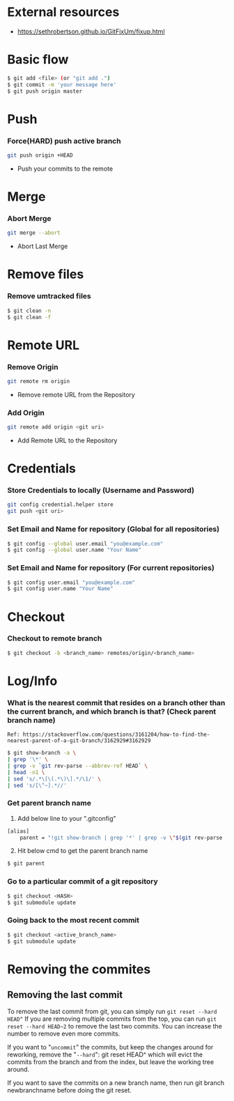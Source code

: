 # External resources
-   https://sethrobertson.github.io/GitFixUm/fixup.html

# Basic flow
```sh
$ git add <file> (or "git add .")
$ git commit -m 'your message here'
$ git push origin master
```

# Push
### Force(HARD) push active branch
```sh
git push origin +HEAD
```
-   Push your commits to the remote

# Merge
### Abort Merge
```sh
git merge --abort
```
-   Abort Last Merge

# Remove files

### Remove umtracked files
```sh
$ git clean -n
$ git clean -f
```

# Remote URL
### Remove Origin
```sh
git remote rm origin
```
-   Remove remote URL from the Repository

### Add Origin
```sh
git remote add origin <git uri>
```
-   Add Remote URL to the Repository

# Credentials
### Store Credentials to locally (Username and Password)
```sh
git config credential.helper store
git push <git uri>
```

### Set Email and Name for repository (Global for all repositories)
```sh
$ git config --global user.email "you@example.com"
$ git config --global user.name "Your Name"
```

### Set Email and Name for repository (For current repositories)
```sh
$ git config user.email "you@example.com"
$ git config user.name "Your Name"
```

# Checkout
### Checkout to remote branch
```sh
$ git checkout -b <branch_name> remotes/origin/<branch_name>
```

# Log/Info
### What is the nearest commit that resides on a branch other than the current branch, and which branch is that? (Check parent branch name)
`Ref: https://stackoverflow.com/questions/3161204/how-to-find-the-nearest-parent-of-a-git-branch/3162929#3162929`
```sh
$ git show-branch -a \
| grep '\*' \
| grep -v `git rev-parse --abbrev-ref HEAD` \
| head -n1 \
| sed 's/.*\[\(.*\)\].*/\1/' \
| sed 's/[\^~].*//'
```

### Get parent branch name
1. Add below line to your ".gitconfig"
```sh
[alias]
    parent = "!git show-branch | grep '*' | grep -v \"$(git rev-parse --abbrev-ref HEAD)\" | head -n1 | sed 's/.*\\[\\(.*\\)\\].*/\\1/' | sed 's/[\\^~].*//' #"
```
2. Hit below cmd to get the parent branch name
```sh
$ git parent
```

### Go to a particular commit of a git repository
```sh
$ git checkout <HASH>
$ git submodule update
```

### Going back to the most recent commit
```sh
$ git checkout <active_branch_name>
$ git submodule update
```

# Removing the commites
## Removing the last commit
To remove the last commit from git, you can simply run `git reset --hard HEAD^` If you are removing multiple commits from the top, you can run `git reset --hard HEAD~2` to remove the last two commits. You can increase the number to remove even more commits.

If you want to "`uncommit`" the commits, but keep the changes around for reworking, remove the "`--hard`": git reset HEAD^ which will evict the commits from the branch and from the index, but leave the working tree around.

If you want to save the commits on a new branch name, then run git branch newbranchname before doing the git reset.
